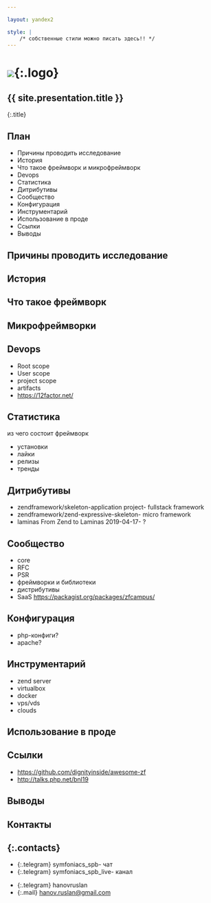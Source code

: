 ```yaml
---

layout: yandex2

style: |
    /* собственные стили можно писать здесь!! */
---
```


# ![](pictures/symfoniacs-spb-logo-version-0.svg){:.logo}

## {{ site.presentation.title }}
{:.title}

## План ##

- Причины проводить исследование
- История
- Что такое фреймворк и микрофреймворк
- Devops
- Статистика
- Дитрибутивы
- Сообщество
- Конфигурация
- Инструментарий
- Использование в проде
- Ссылки
- Выводы

## Причины проводить исследование ##

## История ##

## Что такое фреймворк ##

## Микрофреймворки ##

## Devops ##

- Root scope
- User scope
- project scope
- artifacts
- https://12factor.net/

## Статистика ##

из чего состоит фреймворк

- установки
- лайки
- релизы
- тренды

## Дитрибутивы ##

* zendframework/skeleton-application project- fullstack framework
* zendframework/zend-expressive-skeleton- micro framework
* laminas From Zend to Laminas 2019-04-17- ?

## Сообщество ##

- core
- RFC
- PSR
- фреймворки и библиотеки
- дистрибутивы
- SaaS
https://packagist.org/packages/zfcampus/

## Конфигурация ##

- php-конфиги?
- apache?

## Инструментарий ##

- zend server
- virtualbox
- docker
- vps/vds 
- clouds

## Использование в проде ##

## Ссылки

* https://github.com/dignityinside/awesome-zf
* http://talks.php.net/bnl19

## Выводы ##

## Контакты
{:.contacts}
-------
<!-- left -->

- {:.telegram} symfoniacs_spb- чат
- {:.telegram} symfoniacs_spb_live- канал

<!-- right -->

- {:.telegram} hanovruslan
- {:.mail} hanov.ruslan@gmail.com

